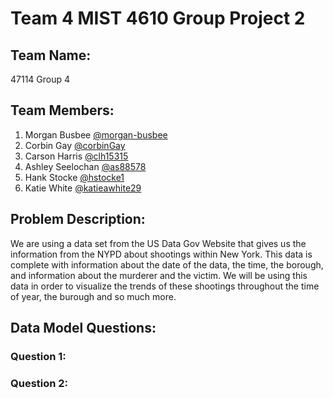 # Team 4 MIST 4610 Group Project 2

## Team Name:
47114 Group 4

## Team Members: 
1. Morgan Busbee [@morgan-busbee](https://github.com/Morgan-Busbee)
2. Corbin Gay [@corbinGay](https://github.com/CorbinGay)
3. Carson Harris [@clh15315](https://github.com/clh15315)
4. Ashley Seelochan [@as88578](https://github.com/as88578)
5. Hank Stocke [@hstocke1](https://github.com/hstocke1)
6. Katie White [@katieawhite29](https://github.com/katiewhite29)

## Problem Description:
We are using a data set from the US Data Gov Website that gives us the information from the NYPD about shootings within New York. This data is complete with information about the date of the data, the time, the borough, and information about the murderer and the victim. We will be using this data in order to visualize the trends of these shootings throughout the time of year, the burough and so much more. 

## Data Model Questions: 
### Question 1:

### Question 2: 
